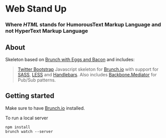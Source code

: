 # Web Stand Up

### Where *HTML* stands for HumorousText Markup Language and not HyperText Markup Language

## About

Skeleton based on [Brunch with Eggs and Bacon](https://github.com/nezoomie/brunch-eggs-and-bacon) and includes:
> [Twitter Bootstrap](http://twitter.github.com/bootstrap/) Javascript skeleton for [Brunch.io](http://brunch.io) with support for [SASS](http://sass-lang.com/), [LESS](http://lesscss.org/) and [Handlebars](http://handlebarsjs.com/). Also includes [Backbone.Mediator](https://github.com/chalbert/Backbone-Mediator) for Pub/Sub patterns.

## Getting started

Make sure to have [Brunch.io](http://brunch.io) installed.

To run a local server

	npm install
	brunch watch --server
